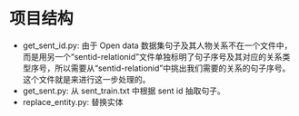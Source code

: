 # 项目结构

- get_sent_id.py: 由于 Open data 数据集句子及其人物关系不在一个文件中，而是用另一个“sentid-relationid”文件单独标明了句子序号及其对应的关系类型序号，所以需要从“sentid-relationid”中挑出我们需要的关系的句子序号。这个文件就是来进行这一步处理的。
- get_sent.py: 从 sent_train.txt 中根据 sent id 抽取句子。
- replace_entity.py: 替换实体